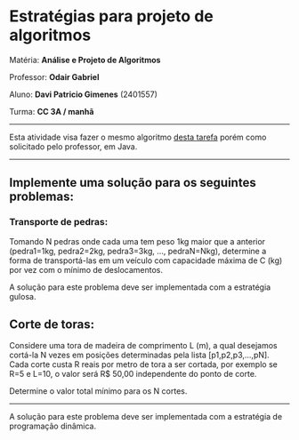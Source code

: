 # Estratégias para projeto de algoritmos

Matéria: **Análise e Projeto de Algoritmos**

Professor: **Odair Gabriel**

Aluno: **Davi Patricio Gimenes** (2401557)

Turma: **CC 3A / manhã**

---

Esta atividade visa fazer o mesmo algoritmo [desta tarefa](https://github.com/davipatricio/faculdade-projetos/tree/main/3-semestre/python/calculo-pedras) porém como solicitado pelo professor, em Java.

---

## Implemente uma solução para os seguintes problemas:

### Transporte de pedras:

Tomando N pedras onde cada uma tem peso 1kg maior que a anterior (pedra1=1kg, pedra2=2kg, pedra3=3kg, ..., pedraN=Nkg), determine a forma de transportá-las em um veículo com capacidade máxima de C (kg) por vez com o mínimo de deslocamentos.

A solução para este problema deve ser implementada com a estratégia gulosa.

## Corte de toras:

Considere uma tora de madeira de comprimento L (m), a qual desejamos cortá-la N vezes em posições determinadas pela lista [p1,p2,p3,...,pN]. Cada corte custa R reais por metro de tora a ser cortada, por exemplo se R=5 e L=10, o valor será R$ 50,00 independente do ponto de corte.

Determine o valor total mínimo para os N cortes.

---

A solução para este problema deve ser implementada com a estratégia de programação dinâmica.
